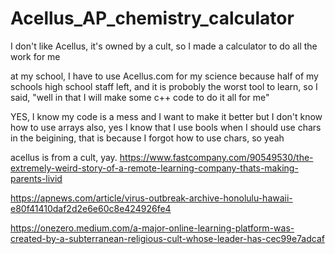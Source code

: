 # Acellus_AP_chemistry_calculator
I don't like Acellus, it's owned by a cult, so I made a calculator to do all the work for me

at my school, I have to use Acellus.com for my science because half of my schools high school staff left, and it is probobly the worst tool to learn, so I said, "well in that
I will make some c++ code to do it all for me"

YES, I know my code is a mess and I want to make it better but I don't know how to use arrays
also, yes I know that I use bools when I should use chars in the beigining, that is because I forgot how to use chars, so yeah








acellus is from a cult, yay.
https://www.fastcompany.com/90549530/the-extremely-weird-story-of-a-remote-learning-company-thats-making-parents-livid

https://apnews.com/article/virus-outbreak-archive-honolulu-hawaii-e80f41410daf2d2e6e60c8e424926fe4

https://onezero.medium.com/a-major-online-learning-platform-was-created-by-a-subterranean-religious-cult-whose-leader-has-cec99e7adcaf
